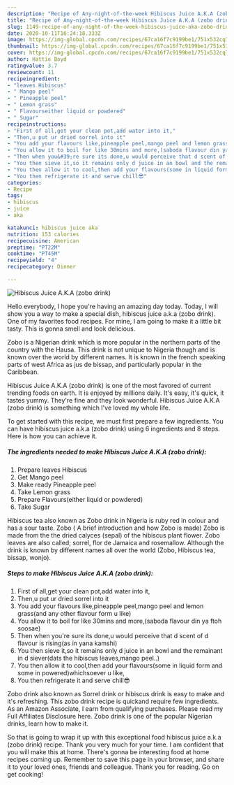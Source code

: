 ```yaml
---
description: "Recipe of Any-night-of-the-week Hibiscus Juice A.K.A (zobo drink)"
title: "Recipe of Any-night-of-the-week Hibiscus Juice A.K.A (zobo drink)"
slug: 1149-recipe-of-any-night-of-the-week-hibiscus-juice-aka-zobo-drink
date: 2020-10-11T16:24:18.333Z
image: https://img-global.cpcdn.com/recipes/67ca16f7c9199be1/751x532cq70/hibiscus-juice-aka-zobo-drink-recipe-main-photo.jpg
thumbnail: https://img-global.cpcdn.com/recipes/67ca16f7c9199be1/751x532cq70/hibiscus-juice-aka-zobo-drink-recipe-main-photo.jpg
cover: https://img-global.cpcdn.com/recipes/67ca16f7c9199be1/751x532cq70/hibiscus-juice-aka-zobo-drink-recipe-main-photo.jpg
author: Hattie Boyd
ratingvalue: 3.7
reviewcount: 11
recipeingredient:
- "leaves Hibiscus"
- " Mango peel"
- " Pineapple peel"
- " Lemon grass"
- " Flavourseither liquid or powdered"
- " Sugar"
recipeinstructions:
- "First of all,get your clean pot,add water into it,"
- "Then,u put ur dried sorrel into it"
- "You add your flavours like,pineapple peel,mango peel and lemon grass(and any other flavour form u like)"
- "You allow it to boil for like 30mins and more,(saboda flavour din ya ftoh soosae)"
- "Then when you&#39;re sure its done,u would perceive that d scent of d flavour is rising(as in yana kamshi)"
- "You then sieve it,so it remains only d juice in an bowl and the remainant in d siever(dats the hibiscus leaves,mango peel..)"
- "You then allow it to cool,then add your flavours(some in liquid form and some in powered)whichsoever u like,"
- "You then refrigerate it and serve chill😎"
categories:
- Recipe
tags:
- hibiscus
- juice
- aka

katakunci: hibiscus juice aka 
nutrition: 153 calories
recipecuisine: American
preptime: "PT22M"
cooktime: "PT45M"
recipeyield: "4"
recipecategory: Dinner

---
```



![Hibiscus Juice A.K.A (zobo drink)](https://img-global.cpcdn.com/recipes/67ca16f7c9199be1/751x532cq70/hibiscus-juice-aka-zobo-drink-recipe-main-photo.jpg)

Hello everybody, I hope you're having an amazing day today. Today, I will show you a way to make a special dish, hibiscus juice a.k.a (zobo drink). One of my favorites food recipes. For mine, I am going to make it a little bit tasty. This is gonna smell and look delicious.

Zobo is a Nigerian drink which is more popular in the northern parts of the country with the Hausa. This drink is not unique to Nigeria though and is known over the world by different names. It is known in the french speaking parts of west Africa as jus de bissap, and particularly popular in the Caribbean.

Hibiscus Juice A.K.A (zobo drink) is one of the most favored of current trending foods on earth. It is enjoyed by millions daily. It's easy, it's quick, it tastes yummy. They're fine and they look wonderful. Hibiscus Juice A.K.A (zobo drink) is something which I've loved my whole life.


To get started with this recipe, we must first prepare a few ingredients. You can have hibiscus juice a.k.a (zobo drink) using 6 ingredients and 8 steps. Here is how you can achieve it.

<!--inarticleads1-->

##### The ingredients needed to make Hibiscus Juice A.K.A (zobo drink):

1. Prepare leaves Hibiscus
1. Get  Mango peel
1. Make ready  Pineapple peel
1. Take  Lemon grass
1. Prepare  Flavours(either liquid or powdered)
1. Take  Sugar


Hibiscus tea also known as Zobo drink in Nigeria is ruby red in colour and has a sour taste. Zobo ( A brief introduction and how Zobo is made) Zobo is made from the the dried calyces (sepal) of the hibiscus plant flower. Zobo leaves are also called; sorrel, flor de Jamaica and rosemallow. Although the drink is known by different names all over the world (Zobo, Hibiscus tea, bissap, wonjo). 

<!--inarticleads2-->

##### Steps to make Hibiscus Juice A.K.A (zobo drink):

1. First of all,get your clean pot,add water into it,
1. Then,u put ur dried sorrel into it
1. You add your flavours like,pineapple peel,mango peel and lemon grass(and any other flavour form u like)
1. You allow it to boil for like 30mins and more,(saboda flavour din ya ftoh soosae)
1. Then when you&#39;re sure its done,u would perceive that d scent of d flavour is rising(as in yana kamshi)
1. You then sieve it,so it remains only d juice in an bowl and the remainant in d siever(dats the hibiscus leaves,mango peel..)
1. You then allow it to cool,then add your flavours(some in liquid form and some in powered)whichsoever u like,
1. You then refrigerate it and serve chill😎


Zobo drink also known as Sorrel drink or hibiscus drink is easy to make and it&#39;s refreshing. This zobo drink recipe is quickand require few ingredients. As an Amazon Associate, I earn from qualifying purchases. Please read my Full Affiliates Disclosure here. Zobo drink is one of the popular Nigerian drinks, learn how to make it. 

So that is going to wrap it up with this exceptional food hibiscus juice a.k.a (zobo drink) recipe. Thank you very much for your time. I am confident that you will make this at home. There's gonna be interesting food at home recipes coming up. Remember to save this page in your browser, and share it to your loved ones, friends and colleague. Thank you for reading. Go on get cooking!
